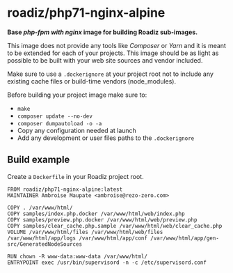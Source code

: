 # roadiz/php71-nginx-alpine
**Base *php-fpm with nginx* image for building Roadiz sub-images.**

This image does not provide any tools like *Composer* or *Yarn* and it is meant
to be extended for each of your projects. This image should be as light as possible
to be built with your web site sources and vendor included.

Make sure to use a `.dockerignore` at your project root not to include any existing
cache files or build-time vendors (node_modules).

Before building your project image make sure to:

- `make`
- `composer update --no-dev`
- `composer dumpautoload -o -a`
- Copy any configuration needed at launch
- Add any development or user files paths to the `.dockerignore`

## Build example

Create a `Dockerfile` in your Roadiz project root.

```
FROM roadiz/php71-nginx-alpine:latest
MAINTAINER Ambroise Maupate <ambroise@rezo-zero.com>

COPY . /var/www/html/
COPY samples/index.php.docker /var/www/html/web/index.php
COPY samples/preview.php.docker /var/www/html/web/preview.php
COPY samples/clear_cache.php.sample /var/www/html/web/clear_cache.php
VOLUME /var/www/html/files /var/www/html/web/files /var/www/html/app/logs /var/www/html/app/conf /var/www/html/app/gen-src/GeneratedNodeSources

RUN chown -R www-data:www-data /var/www/html/
ENTRYPOINT exec /usr/bin/supervisord -n -c /etc/supervisord.conf
```
